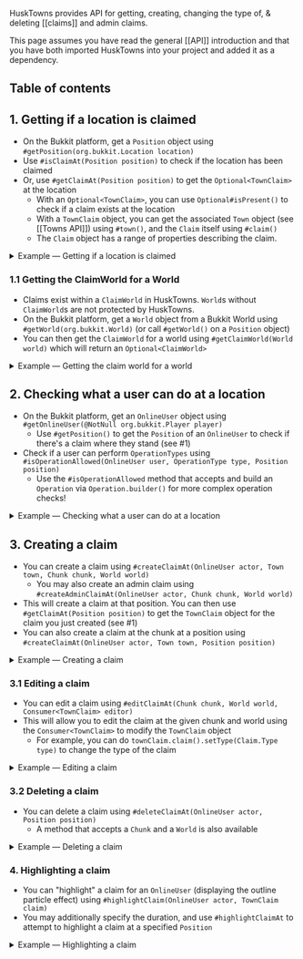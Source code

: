 HuskTowns provides API for getting, creating, changing the type of, & deleting [[claims]] and admin claims.

This page assumes you have read the general [[API]] introduction and that you have both imported HuskTowns into your project and added it as a dependency.

## Table of contents


## 1. Getting if a location is claimed
* On the Bukkit platform, get a `Position` object using `#getPosition(org.bukkit.Location location)`
* Use `#isClaimAt(Position position)` to check if the location has been claimed
* Or, use `#getClaimAt(Position position)` to get the `Optional<TownClaim>` at the location
    * With an `Optional<TownClaim>`, you can use `Optional#isPresent()` to check if a claim exists at the location
    * With a `TownClaim` object, you can get the associated `Town` object (see [[Towns API]]) using `#town()`, and the `Claim` itself using `#claim()`
    * The `Claim` object has a range of properties describing the claim.

<details>
<summary>Example &mdash; Getting if a location is claimed</summary>

```java
void showTownWhoHasClaimedAt(org.bukkit.Location location) {
    Position position = huskTowns.getPosition(location);
    Optional<TownClaim> claim = huskTowns.getClaimAt(position);
    if (claim.isPresent()) {
        System.out.println("This location is claimed by " + claim.get().town().getName());
    }
}
```
</details>

### 1.1 Getting the ClaimWorld for a World
* Claims exist within a `ClaimWorld` in HuskTowns. `World`s without `ClaimWorld`s are not protected by HuskTowns.
* On the Bukkit platform, get a `World` object from a Bukkit World using `#getWorld(org.bukkit.World)` (or call `#getWorld()` on a `Position` object)
* You can then get the `ClaimWorld` for a world using `#getClaimWorld(World world)` which will return an `Optional<ClaimWorld>`

<details>
<summary>Example &mdash; Getting the claim world for a world</summary>

```java
void showClaimWorld(org.bukkit.World world) {
    Optional<ClaimWorld> claimWorld = huskTowns.getClaimWorld(world);
    if (claimWorld.isPresent()) {
        System.out.println("This world is protected by HuskTowns, and contains " + claimWorld.get().getClaimCount() + " claims!");
    }
}
```
</details>

## 2. Checking what a user can do at a location
* On the Bukkit platform, get an `OnlineUser` object using `#getOnlineUser(@NotNull org.bukkit.Player player)`
    * Use `#getPosition()` to get the `Position` of an `OnlineUser` to check if there's a claim where they stand (see #1)
* Check if a user can perform `OperationTypes` using `#isOperationAllowed(OnlineUser user, OperationType type, Position position)`
    * Use the `#isOperationAllowed` method that accepts and build an `Operation` via `Operation.builder()` for more complex operation checks!

<details>
<summary>Example &mdash; Checking what a user can do at a location</summary>

```java
void checkUserAccessAt(org.bukkit.Player player, org.bukkit.Location location) {
    OnlineUser user = huskTowns.getOnlineUser(player);
    Position position = huskTowns.getPosition(location);
    if (huskTowns.isOperationAllowed(user, OperationType.BREAK_BLOCKS, position)) {
        System.out.println("User can build here!");
    } else {
        System.out.println("User can't build here!");
    }
}
```
</details>

## 3. Creating a claim
* You can create a claim using `#createClaimAt(OnlineUser actor, Town town, Chunk chunk, World world)`
  * You may also create an admin claim using `#createAdminClaimAt(OnlineUser actor, Chunk chunk, World world)`
* This will create a claim at that position. You can then use `#getClaimAt(Position position)` to get the `TownClaim` object for the claim you just created (see #1)
* You can also create a claim at the chunk at a position using `#createClaimAt(OnlineUser actor, Town town, Position position)`

<details>
<summary>Example &mdash; Creating a claim</summary>

```java
void createClaimAt(org.bukkit.Player player, org.bukkit.Chunk chunk, org.bukkit.World world) {
    OnlineUser user = huskTowns.getOnlineUser(player);
    Town town = huskTowns.getTown("townName").get();
    huskTowns.createClaimAt(user, town, chunk, world);
}
```
</details>

### 3.1 Editing a claim
* You can edit a claim using `#editClaimAt(Chunk chunk, World world, Consumer<TownClaim> editor)`
* This will allow you to edit the claim at the given chunk and world using the `Consumer<TownClaim>` to modify the `TownClaim` object
  * For example, you can do `townClaim.claim().setType(Claim.Type type)` to change the type of the claim

<details>
<summary>Example &mdash; Editing a claim</summary>

```java
void editClaimAt(org.bukkit.Chunk chunk, org.bukkit.World world) {
    huskTowns.editClaimAt(chunk, world, townClaim -> {
        townClaim.claim().setType(Claim.Type.FARM);
    });
}
```
</details>

### 3.2 Deleting a claim
* You can delete a claim using `#deleteClaimAt(OnlineUser actor, Position position)`
  * A method that accepts a `Chunk` and a `World` is also available

<details>
<summary>Example &mdash; Deleting a claim</summary>

```java
void deleteClaimAt(org.bukkit.Player player, org.bukkit.Location location) {
    OnlineUser user = huskTowns.getOnlineUser(player);
    Position position = huskTowns.getPosition(location);
    huskTowns.deleteClaimAt(user, position);
}
```
</details>

### 4. Highlighting a claim
* You can "highlight" a claim for an `OnlineUser` (displaying the outline particle effect) using `#highlightClaim(OnlineUser actor, TownClaim claim)`
* You may additionally specify the duration, and use `#highlightClaimAt` to attempt to highlight a claim at a specified `Position`

<details>
<summary>Example &mdash; Highlighting a claim</summary>

```java
void highlightClaimAt(org.bukkit.Player player, org.bukkit.Location location) {
    OnlineUser user = huskTowns.getOnlineUser(player);
    Position position = huskTowns.getPosition(location);
    Optional<TownClaim> claim = huskTowns.getClaimAt(position);
    if (claim.isPresent()) {
        huskTowns.highlightClaim(user, claim.get());
    }
}
```
</details>